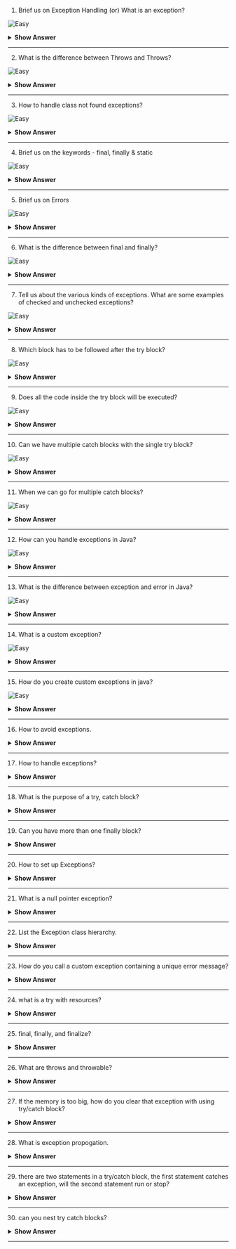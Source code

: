 1. Brief us on Exception Handling (or) What is an exception?

![Easy](https://github.com/revaturelabs/interviewquestions/blob/dev/ComplexityTags/simple%20(2).svg)

<details>
  <summary> <b>Show Answer</b></summary>
  
<blockquote>

An exception is an error event that can happen during the execution of a program and disrupts its normal flow.

Exceptions in Java can arise from different kinds of situations such as wrong data entered by the user, hardware failure, network connection failure, or a database server that is down. The code that specifies what to do in specific exception scenarios is called exception handling.

 
</blockquote>
</details>

--- 

2. What is the difference between Throws and Throws?

![Easy](https://github.com/revaturelabs/interviewquestions/blob/dev/ComplexityTags/simple%20(2).svg)

<details>
  <summary> <b>Show Answer</b></summary>
  
<blockquote>

|                                       throw                                       |                                                                          throws                                                                         |
|:---------------------------------------------------------------------------------:|:-------------------------------------------------------------------------------------------------------------------------------------------------------:|
| Used inside a method when it is required to throw an Exception logically.         | Used in the method signature when the method has some statements that can lead to exceptions                                                            |
| Used to throw an exception explicitly. It can throw only one exception at a time. | Used to declare multiple exceptions, separated by a comma. When an exception occurs, it matches with the declared ones, and throws an exception automatically |
| Syntax: throw new Exception()                                                     | Syntax: public static void writeToFile() throws Exception {}                                                                                            |

 
</blockquote>
</details>

--- 

3. How to handle class not found exceptions?

![Easy](https://github.com/revaturelabs/interviewquestions/blob/dev/ComplexityTags/simple%20(2).svg)

<details>
  <summary> <b>Show Answer</b></summary>
  
<blockquote>

Java ClassNotFoundException occurs when the application tries to load a class but Classloader is not able to find it in the classpath. It is a checked exception, so it needed to be handled.

To fix ClassNotFoundException, firstly we must go through the exception stack trace. Then,
- Make sure, you've specified the exact classpath.
- Check for classpath settings and make sure the class it’s present at runtime.
- Verify the requesting Class name is correct.
 
</blockquote>
</details>

--- 

4. Brief us on the keywords - final, finally & static 

![Easy](https://github.com/revaturelabs/interviewquestions/blob/dev/ComplexityTags/simple%20(2).svg)

<details>
  <summary> <b>Show Answer</b></summary>
  
<blockquote>

 - final is the keyword and access modifier which is used to apply restrictions on a class, method, or variable.

 - finally, the block in Java Exception Handling executes important code whether the exception occurs or not.

 - static keyword is used to create a class-level variable in java. static variables and methods are part of the class, not the instances of the class.
 
</blockquote>
</details>

--- 


5. Brief us on Errors

![Easy](https://github.com/revaturelabs/interviewquestions/blob/dev/ComplexityTags/simple%20(2).svg)

<details>
  <summary> <b>Show Answer</b></summary>
  
<blockquote>

- Errors represent irrecoverable conditions such as Java virtual machine (JVM) running out of memory, memory leaks, stack overflow errors, library incompatibility, infinite recursion, etc.

- Errors are usually beyond the control of the programmer and we should not try to handle errors.
 
</blockquote>
</details>

--- 

6. What is the difference between final and finally?

![Easy](https://github.com/revaturelabs/interviewquestions/blob/dev/ComplexityTags/simple%20(2).svg)

<details>
  <summary> <b>Show Answer</b></summary>
  
<blockquote>
 
final is a keyword and it can be used to mark a variable "unchangeable". It is used to apply restrictions on class, method and variable. A final class can't be inherited, the final method can't be overridden and the final variable value can't be changed.

Finally is a code block. It is used with a try-catch block for handling exceptions. Finally, a code block will be executed whether an exception is handled or not
 
</blockquote>
</details>

--- 

7. Tell us about the various kinds of exceptions. What are some examples of checked and unchecked exceptions?

![Easy](https://github.com/revaturelabs/interviewquestions/blob/dev/ComplexityTags/simple%20(2).svg)

<details>
  <summary> <b>Show Answer</b></summary>
  
<blockquote>
 There are 2 types of exceptions

- **Checked Exception(java.lang.Exception)** -> This exception forces the programmer to handle it at the compile time itself, until the programmer handles it, the compiler won’t allow it to run. Some of the Checked exceptions are FileNotFoundException, ClassNotFoundException,MethodNotFoundException, SQLException, etc.,

- **Unchecked Exceptions(java.lang.RuntimeException)** -> These exceptions occur at a run time, it is up to the programmer whether he wants to handle this or not, if he doesn’t handle it, it will lead to abnormal termination. Some of the unchecked exceptions are ArithmeticException, NullPointerException,ArrayIndexOutOfBoundException, etc.,
 
</blockquote>
</details>

--- 


8. Which block has to be followed after the try block?

![Easy](https://github.com/revaturelabs/interviewquestions/blob/dev/ComplexityTags/simple%20(2).svg)

<details><summary> <b> Show Answer</b></summary>
	
> catch or finally block.
	
</details>

---

9. Does all the code inside the try block will be executed?

![Easy](https://github.com/revaturelabs/interviewquestions/blob/dev/ComplexityTags/simple%20(2).svg)

<details><summary><b> Show Answer</b></summary>
	
> Whenever an exception is occurred in the try block, the rest of the code after the exception occurs line will not be executed.
	
</details>

---

10. Can we have multiple catch blocks with the single try block?

![Easy](https://github.com/revaturelabs/interviewquestions/blob/dev/ComplexityTags/simple%20(2).svg)

<details><summary> <b> Show Answer</b></summary>	
<blockquote>

yes, we can have multiple catch blocks with the single try block. 


Important Rule: The order of the catch block must be from most specific to most general one i.e. catch for ArithmeticException must come before catching for Exception.
	
</blockquote>
</details>

---

11. When we can go for multiple catch blocks? 

![Easy](https://github.com/revaturelabs/interviewquestions/blob/dev/ComplexityTags/simple%20(2).svg)

<details>
  <summary> <b>Show Answer</b></summary>
  
<blockquote>
 
- When our program uses various concepts like an array, file handling, database, etc. at the same time and each of them may throw exceptions due to one reason or another. 
- To catch the generic exception we simply use 'Exception' in the catch block parameter and it can catch every exception like ArrayIndexOutOfBound, FileNotFound, etc. But the problem with this is we are not catching the specific exception.

</blockquote>
</details>

--- 

12. How can you handle exceptions in Java?

![Easy](https://github.com/revaturelabs/interviewquestions/blob/dev/ComplexityTags/simple%20(2).svg)

<details>
  <summary> <b>Show Answer</b></summary>
  
<blockquote>
 
 We can handle exceptions using

 1. try, catch, and finally block
 2. throw, throws
 
</blockquote>
</details>

--- 

13. What is the difference between exception and error in Java?

![Easy](https://github.com/revaturelabs/interviewquestions/blob/dev/ComplexityTags/simple%20(2).svg)

<details>
  <summary> <b>Show Answer</b></summary>
  
<blockquote>
 
 Errors happen while an application is running. For instance, an Out of Memory Error occurs in case the JVM runs out of memory. On the other hand, exceptions are mainly caused by the application. For instance, Null Pointer Exception happens when an app tries to get through a null object.
 
</blockquote>
</details>

--- 

14. What is a custom exception?

![Easy](https://github.com/revaturelabs/interviewquestions/blob/dev/ComplexityTags/simple%20(2).svg)

<details>
  <summary> <b>Show Answer</b></summary>
  
<blockquote>
 
Java allows us to create our exception based on our needs known as a custom exception or user-defined exception.
 
</blockquote>
</details>

--- 

15. How do you create custom exceptions in java?

![Easy](https://github.com/revaturelabs/interviewquestions/blob/dev/ComplexityTags/simple%20(2).svg)

<details>
  <summary> <b>Show Answer</b></summary>
  
<blockquote>
 
To create a custom exception, we have to extend the Exception class.

Example: 

```java
public class IncorrectUserNameException extends Exception { 
    public IncorrectUserNameException(String errorMessage) {
        super(errorMessage);
    }
}
```
 
</blockquote>
</details>

---

16. How to avoid exceptions.

<details><summary><b> Show Answer</b></summary>
  
<blockquote>

To avoid exception exception in java you can :

1. Check for null values: Whenever you are working with an object, check whether it is null before using it. This can help to avoid NullPointerExceptions.

2. Use try-catch blocks: Use try-catch blocks to catch exceptions and handle them gracefully. This can help to prevent your program from crashing and provide a more user-friendly experience.

3. Validate input: Validate user input and make sure it conforms to the expected format. This can help to avoid exceptions caused by invalid input.

4. Use conditional statements: Use conditional statements, such as if-else and switch statements, to check for potential problems before executing code that may cause exceptions.

</blockquote>

</details>

---

17. How to handle exceptions?

<details><summary><b> Show Answer</b></summary>
  
<blockquote>

In Java, exceptions are a way to handle errors and unexpected situations that occur during program execution. To handle exceptions in Java, you can use a try-catch block. Here's how it works:

1. The code that might throw an exception is placed inside a try block.
2. If an exception occurs in the try block, the program jumps to the catch block.
3. The catch block contains code that handles the exception. It can print an error message or take other actions to recover from the error.

</blockquote>

</details>

---

18. What is the purpose of a try, catch block?

<details><summary><b> Show Answer</b></summary>
  
<blockquote>

The `try-catch` block in Java is used to handle exceptions that may occur during the execution of a program.

The `try` block contains the code that may throw an exception. If an exception is thrown within the `try` block, the code execution is immediately transferred to the catch block.

The `catch` block contains the code that handles the exception. It specifies the type of exception that it can handle and what should be done when an exception of that type occurs. Multiple catch blocks can be used to handle different types of exceptions.

The `try-catch` block helps to prevent the program from crashing when an unexpected error occurs and continue its execution.

</blockquote>

</details>

---

19. Can you have more than one finally block?

<details><summary><b> Show Answer</b></summary>
  
<blockquote>

No, In Java we can not have more the one finally block for one try block.

</blockquote>

</details>

---

20. How to set up Exceptions? 

<details><summary><b> Show Answer</b></summary>
  
<blockquote>

To set up exceptions in Java, you need to follow these steps:

1. Identify the code that can potentially throw an exception.
2. Wrap the code that can throw an exception in a try block.
3. Immediately after the try block, add one or more catch blocks that handle any exceptions thrown by the code in the try block.
4. If necessary, add a finally block after the catch block.

</blockquote>

</details>

---

21. What is a null pointer exception?

<details><summary><b> Show Answer</b></summary>
  
<blockquote>

A null pointer exception is a common runtime exception that occurs when a program tries to use a null reference.

Null pointer exceptions can occur in various situations, such as when trying to call a method or access a property on a null reference, when trying to iterate over a null collection.

To avoid null pointer exceptions we can check for null references before attempting to use them and handle them appropriately by throwing a different exception.

</blockquote>

</details>

---

22. List the Exception class hierarchy.

<details><summary><b> Show Answer</b></summary>
  
<blockquote>

In Java, the Exception class hierarchy is a tree-like structure of classes that represent various types of exceptions. At the top of the hierarchy is the `Throwable` class, which is the superclass of all exceptions and errors. The `Throwable` class has two subclasses: `Error` and `Exception`.

The `Error` class represents problems that are typically beyond the control of the program.

The `Exception` class represents problems that can be caught and handled by the program. The `Exception` class has several subclasses that represent different types of exceptions, including `RuntimeException`, `IOException`, `SQLException`, and `ClassNotFoundException`.

The `RuntimeException` class have subclasses, like `NullPointerException` or `ArrayIndexOutOfBoundsException`. The `IOException` class have subclasses, like ` FileNotFoundException` or `SocketException`.

</blockquote>

</details>

---

23. How do you call a custom exception containing a unique error message?

<details><summary><b> Show Answer</b></summary>
  
<blockquote>

To call a custom exception containing a unique error message, you need to create the custom exception class that extends the `Exception` or `RuntimeException` class and override its constructors to accept the custom error message.

Here is an example,

```java

public class MyException extends Exception {

    public MyException(String message) {
        super(message);
    }
    
}

```
To throw the MyException with a custom error message, you can simply create a new instance of the MyException class and pass the error message to its constructor, like below:

```java
throw new MyException("This is a custom error message.");
```

</blockquote>

</details>

---

24. what is a try with resources?

<details><summary><b> Show Answer</b></summary>
  
<blockquote>

A try-with-resources statement in Java is a way to declare one or more resources that will be automatically closed at the end of the statement.

Before try with resources, it was necessary to manually manage and release resources such as file streams, network connections, and database connections within a finally block. This approach was error-prone and could lead to resource leaks or errors in handling exceptions.

With try with resources, you can declare one or more resources in the parentheses of the statement. The resources are initialized before the try block begins, and are automatically closed when the try block ends, even if an exception is thrown.

The syntax of a try-with-resources block is as follows:

```java
try (ResourceType resource1 = new ResourceType(); ResourceType resource2 = new ResourceType()) {
    // code that uses the resources
} catch (ExceptionType e) {
    // exception handling code
} finally {
    // any necessary cleanup code
}

```

</blockquote>

</details>

---

25. final, finally, and finalize?

<details><summary><b> Show Answer</b></summary>
  
<blockquote>


In Java, `final`, `finally`, and `finalize` are three different keywords that serve different purposes.

`final` is a keyword that can be applied to variables, methods, and classes. When applied to a variable, it indicates that the value of the variable cannot be changed once it has been assigned. When applied to a method, it indicates that the method cannot be overridden by subclasses. When applied to a class, it indicates that the class cannot be subclassed.

`finally` is a block of code that is used in exception handling. The code in the finally block is executed whether an exception is thrown or not.

`finalize` is a method that is called by the garbage collector on an object when it determines that there are no more references to the object in the program. It is used to perform any final cleanup operations on the object before it is destroyed. 

</blockquote>

</details>

---

26. What are throws and throwable?

<details><summary><b> Show Answer</b></summary>
  
<blockquote>

`throws` is a keyword that is used in a method signature to indicate that the method may throw an exception. It is used when the method itself is not handling the exception but instead wants to pass the responsibility of handling the exception to its caller method.

On the other hand, `Throwable` is the root class of all Java exceptions and errors. It has subclasses, such as `Exception` and `Error` classes. All exceptions and errors inherit from the `Throwable` class, either directly or indirectly.

</blockquote>

</details>

---

27. If the memory is too big, how do you clear that exception with using try/catch block?

<details><summary><b> Show Answer</b></summary>
  
<blockquote>

If your program is using excessive memory Java will give you an `OutOfMemoryError` and we can not handle that error using `try-catch` block. As this error indicates that the JVM has run out of memory, and it can't be recovered by simply catching the error. 

</blockquote>

</details>

---

28. What is exception propogation.

<details><summary><b> Show Answer</b></summary>
  
<blockquote>

Exception propagation in Java refers to the mechanism by which an exception that is thrown in a method is passed on to the calling method, and then to the next method in the call stack until it is caught or reaches the main method.

When an exception is thrown in a method, the Java runtime system searches for an exception handler in the method itself. If it doesn't find one, it looks for an exception handler in the calling method, and continues to do so up the call stack until it finds a handler or reaches the top of the stack. If no handler is found, the Java runtime system terminates the program and displays a stack trace, which shows the method call stack at the point where the exception occurred.

</blockquote>

</details>

---
29. there are two statements in a try/catch block, the first statement catches an exception, will the second statement run or stop?

<details><summary><b> Show Answer</b></summary>
  
<blockquote>

If the first statement in a try/catch block catches an exception, the second statement will not run. Instead, control will be transferred to the catch block to handle the exception. Once the exception is handled in the catch block, the program will continue executing after the catch block.

</blockquote>

</details>

---

30. can you nest try catch blocks?

<details><summary><b> Show Answer</b></summary>
  
<blockquote>

Yes, it is possible to nest try-catch blocks in Java. This means that you can have one try-catch block inside another try-catch block. if an exception is thrown in the inner try block, the inner catch block will handle it. If no exception is thrown, the inner try block will complete, and the outer try block will continue to execute. If an exception is thrown in the outer try block (either before or after the inner try block), the outer catch block will handle it.

</blockquote>

</details>

---
